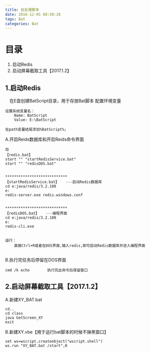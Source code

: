 ```yaml
---
title: 批处理脚本
date: 2016-12-05 08:50:28
tags: Bat
categories: Bat
---
```


# 目录
1. 启动Redis
2. 启动屏幕截取工具【2017.1.2】



## 1.启动Redis
&emsp;在E盘创建BatScript目录，用于存放Bat脚本
配置环境变量
```
设置系统变量名：
	Name: BatScript
	Value: E:\BatScript

在path变量结尾添加%BatScript%;
```

A.开启Reids数据库和开启Reids命令界面
```
将
【redis.bat】
start "" "startRedisService.bat"
start "" "redisDOS.bat"


****************************
【startRedisService.bat】   ---启动Redis数据库
cd e:java/redis/3.2.100
e:
redis-server.exe redis.windows.conf


****************************
【redisDOS.bat】   ---编程界面
cd e:java/redis/3.2.100
e:
redis-cli.exe  


运行：
	直接Ctrl+R或者在DOS界面,输入redis,即可启动Redis数据库并进入编程界面


```



B.执行完任务后停留在DOS界面
```
cmd /k echo        执行完此命令后保留窗口
```




## 2.启动屏幕截取工具【2017.1.2】


A.新建XY_BAT.bat
```
cd..
cd class
java GetScreen_XY
exit
```


B.新建XY.vbe【用于运行bat脚本的时候不弹黑窗口】
```
set ws=wscript.createobject("wscript.shell")
ws.run "XY_BAT.bat /start",0
```

